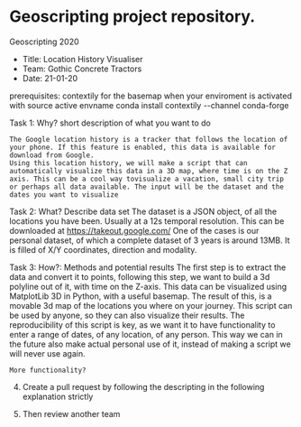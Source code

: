 # Geoscripting project repository. 

Geoscripting 2020 
- Title: Location History Visualiser
- Team: Gothic Concrete Tractors
- Date: 21-01-20

prerequisites:
contextily for the basemap
when your enviroment is activated with source active envname
conda install contextily --channel conda-forge



Task 1: Why? short description of what you want to do

    The Google location history is a tracker that follows the location of your phone. If this feature is enabled, this data is available for download from Google.
    Using this location history, we will make a script that can automatically visualize this data in a 3D map, where time is on the Z axis. This can be a cool way tovisualize a vacation, small city trip or perhaps all data available. The input will be the dataset and the dates you want to visualize

Task 2: What? Describe data set
    The dataset is a JSON object, of all the locations you have been. Usually at a 12s temporal resolution.
    This can be downloaded at https://takeout.google.com/
    One of the cases is our personal dataset, of which a complete dataset of 3 years is around 13MB. It is filled of X/Y coordinates, direction and modality.
    
Task 3: How?: Methods and potential results
    The first step is to extract the data and convert it to points, following this step, we want to build a 3d polyline out of it, with time on the Z-axis. 
    This data can be visualized using MatplotLib 3D in Python, with a useful basemap. The result of this, is a movable 3d map of the locations you where on your journey.
    This script can be used by anyone, so they can also visualize their results.
    The reproducibility of this script is key, as we want it to have functionality to enter a range of dates, of any location, of any person. This way we can in the future also make actual personal use of it, instead of making a script we will never use again.

    More functionality?
    
4. Create a pull request by following the descripting in the following explanation strictly 

6. Then review another team
